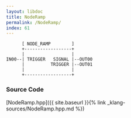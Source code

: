 ```yaml
---
layout: libdoc
title: NodeRamp
permalink: /NodeRamp/
index: 61
---
```


          [ NODE_RAMP        ]       
          +------------------+       
          |                  |       
    IN00--| TRIGGER   SIGNAL |--OUT00
          |          TRIGGER |--OUT01
          |                  |       
          +------------------+       




### Source Code

[NodeRamp.hpp]({{ site.baseurl }}{% link _klang-sources/NodeRamp.hpp.md %})

